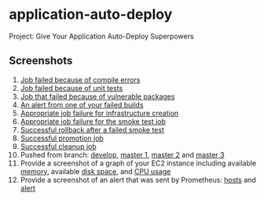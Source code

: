 # application-auto-deploy
Project: Give Your Application Auto-Deploy Superpowers

## Screenshots

1. [Job failed because of compile errors](images/SCREENSHOT01.png)
2. [Job failed because of unit tests](images/SCREENSHOT02.png)
3. [Job that failed because of vulnerable packages](images/SCREENSHOT03.png)
4. [An alert from one of your failed builds](images/SCREENSHOT04.png)
5. [Appropriate job failure for infrastructure creation](images/SCREENSHOT05.png)
6. [Appropriate job failure for the smoke test job](images/SCREENSHOT06.png)
7. [Successful rollback after a failed smoke test](images/SCREENSHOT07.png)
8. [Successful promotion job](images/SCREENSHOT08.png)
9. [Successful cleanup job](images/SCREENSHOT09.png)
10. Pushed from branch: [develop](images/SCREENSHOT10_develop.png), [master 1](images/SCREENSHOT10_master.png), [master 2](images/SCREENSHOT10_master_2.png) and [master 3](images/SCREENSHOT10_master_3.png)
11. Provide a screenshot of a graph of your EC2 instance including available [memory](images/SCREENSHOT11.png), available [disk space](images/SCREENSHOT11_disk_read.png), and [CPU usage](images/SCREENSHOT11_cpu.png)
12. Provide a screenshot of an alert that was sent by Prometheus: [hosts](images/SCREENSHOT12_targets.png) and [alert](images/SCREENSHOT12_alert.png)
